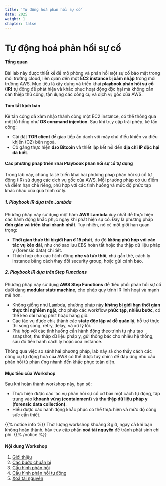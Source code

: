 ```yaml
---
title: 'Tự động hoá phản hồi sự cố'
date: 2025
weight: 1
chapter: false
---
```


# Tự động hoá phản hồi sự cố

#### Tổng quan

Bài lab này được thiết kế để mô phỏng và phản hồi một sự cố bảo mật trong môi trường cloud, liên quan đến một **EC2 instance bị xâm nhập** trong môi trường AWS. Mục tiêu là xây dựng và triển khai **playbook phản hồi sự cố (IR)** tự động để phát hiện và khắc phục hoạt động độc hại mà không cần can thiệp thủ công, tận dụng các công cụ và dịch vụ gốc của AWS.

#### Tóm tắt kịch bản

Kẻ tấn công đã xâm nhập thành công một EC2 instance, có thể thông qua một lỗ hổng như **OS command injection**. Sau khi truy cập trái phép, kẻ tấn công:

- Cài đặt **TOR client** để giao tiếp ẩn danh với máy chủ điều khiển và điều khiển (C2) bên ngoài.
- Cố gắng thực hiện **đào Bitcoin** và thiết lập kết nối đến **địa chỉ IP độc hại đã biết**.

#### Các phương pháp triển khai Playbook phản hồi sự cố tự động

Trong lab này, chúng ta sẽ triển khai hai phương pháp phản hồi sự cố tự động (IR) sử dụng các dịch vụ gốc của AWS. Mỗi phương pháp có ưu điểm và điểm hạn chế riêng, phù hợp với các tình huống và mức độ phức tạp khác nhau của quá trình xử lý.

##### 1. Playbook IR dựa trên Lambda

Phương pháp này sử dụng một hàm **AWS Lambda** duy nhất để thực hiện các hành động khắc phục ngay khi phát hiện sự cố. Đây là phương pháp **đơn giản và triển khai nhanh nhất**. Tuy nhiên, nó có một giới hạn quan trọng:

- **Thời gian thực thi bị giới hạn ở 15 phút**, do đó **không phù hợp với các tác vụ kéo dài**, như chờ sao lưu EBS hoàn tất hoặc thu thập dữ liệu pháp y (forensic data) chi tiết.
- Thích hợp cho các hành động **nhẹ và tức thời**, như gắn thẻ, cách ly instance bằng cách thay đổi security group, hoặc gửi cảnh báo.

##### 2. Playbook IR dựa trên Step Functions

Phương pháp này sử dụng **AWS Step Functions** để điều phối phản hồi sự cố dưới dạng **modular state machine**, cho phép quy trình IR linh hoạt và mạnh mẽ hơn.

- Không giống như Lambda, phương pháp này **không bị giới hạn thời gian thực thi nghiêm ngặt**, cho phép các workflow **phức tạp, nhiều bước**, có thể kéo dài hàng phút hoặc hàng giờ.
- Các tác vụ được chia thành các **state độc lập và dễ quản lý**, hỗ trợ thực thi song song, retry, delay, và xử lý lỗi.
- Phù hợp với các tình huống cần hành động theo trình tự như tạo snapshot, thu thập dữ liệu pháp y, gửi thông báo cho nhiều hệ thống, sau đó tiến hành cách ly hoặc xoá instance.

Thông qua việc so sánh hai phương pháp, lab này sẽ cho thấy cách các công cụ tự động hoá của AWS có thể được tuỳ chỉnh để đáp ứng nhu cầu phản hồi từ phản ứng nhanh đến khắc phục toàn diện.

#### Mục tiêu của Workshop

Sau khi hoàn thành workshop này, bạn sẽ:

- Thực hiện được các tác vụ phản hồi sự cố cơ bản một cách tự động, tập trung vào **khoanh vùng (containment)** và **thu thập dữ liệu pháp y (forensic data collection)**.  
- Hiểu được các hành động khắc phục có thể thực hiện và mức độ công sức cần thiết.

{{% notice info %}}
Thời lượng workshop khoảng 3 giờ, ngay cả khi bạn không hoàn thành, hãy truy cập phần **xoá tài nguyên** để tránh phát sinh chi phí.
{{% /notice %}}

#### Nội dung Workshop

1. [Giới thiệu](1-Introduction)
2. [Các bước chuẩn bị](2-Preparation)
3. [Cấu hình phản hồi](3-Configure-Response)
4. [Cấu hình phản hồi tự động](4-Configure-Automated-Response)
5. [Xoá tài nguyên](5-Clean-up)
